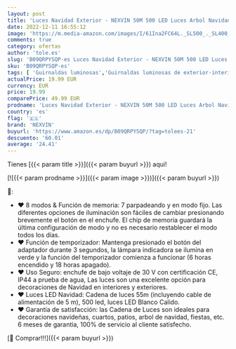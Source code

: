 ```yaml
---
layout: post
title: 'Luces Navidad Exterior - NEXVIN 50M 500 LED Luces Arbol Navidad Blanco Calido  Guirnalda Luces con 8 modelos  Iluminación de Navidad para Arbol  Jardín  Casa  Fiest Decoracion'
date: 2022-12-11 16:55:12
image: 'https://m.media-amazon.com/images/I/61Ina2FC64L._SL500_._SL400_.jpg'
comments: true
category: ofertas
author: 'tole.es'
slug: 'B09QRPYSQP-es Luces Navidad Exterior - NEXVIN 50M 500 LED Luces Arbol...'
sku: 'B09QRPYSQP-es'
tags: [ 'Guirnaldas luminosas','Guirnaldas luminosas de exterior-interior','Iluminación','navidad','nexvin','🇪🇸', ]
actualPrice: 19.99 EUR
currency: EUR
price: 19.99
comparePrice: 49.99 EUR
prodname: 'Luces Navidad Exterior - NEXVIN 50M 500 LED Luces Arbol Navidad Blanco Calido  Guirnalda Luces con 8 modelos  Iluminación de Navidad para Arbol  Jardín  Casa  Fiest Decoracion'
country: 'es'
flag: '🇪🇸'
brand: 'NEXVIN'
buyurl: 'https://www.amazon.es/dp/B09QRPYSQP/?tag=tolees-21'
descuento: '60.01'
average: '24.41'
---
```


Tienes [{{< param title >}}]({{< param buyurl >}}) aqui!

[![{{< param prodname >}}]({{< param image >}})]({{< param buyurl >}})

🔎:

- ❤ 8 modos & Función de memoria: 7 parpadeando y en modo fijo. Las diferentes opciones de iluminación son fáciles de cambiar presionando brevemente el botón en el enchufe. El chip de memoria guardará la última configuración de modo y no es necesario restablecer el modo todos los días.
- ❤ Función de temporizador: Mantenga presionado el botón del adaptador durante 3 segundos, la lámpara indicadora se ilumina en verde y la función del temporizador comienza a funcionar (6 horas encendido y 18 horas apagado).
- ❤ Uso Seguro: enchufe de bajo voltaje de 30 V con certificación CE, IP44 a prueba de agua, Las luces son una excelente opción para decoraciones de Navidad en interiores y exteriores.
- ❤ Luces LED Navidad: Cadena de luces 55m (incluyendo cable de alimentación de 5 m), 500 led, luces LED Blanco Calido.
- ❤ Garantía de satisfacción: las Cadena de Luces son ideales para decoraciones navideñas, cuartos, patios, arbol de navidad, fiestas, etc. 6 meses de garantia, 100% de servicio al cliente satisfecho.

[🛒 Comprar!!!]({{< param buyurl >}})
